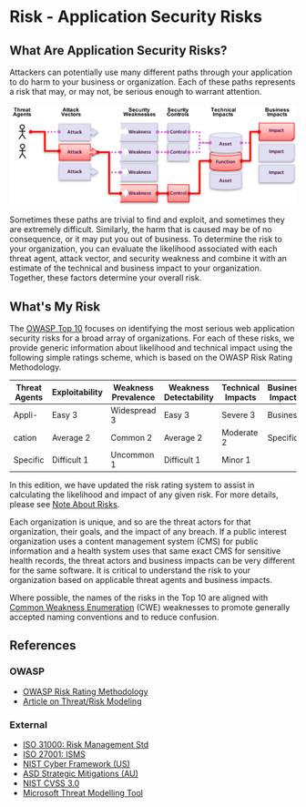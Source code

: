 # Risk - Application Security Risks

## What Are Application Security Risks?

Attackers can potentially use many different paths through your application to do harm to your business or organization. Each of these paths represents a risk that may, or may not, be serious enough to warrant attention.

![App Security Risks](images/0x10-risk-1.png)

Sometimes these paths are trivial to find and exploit, and sometimes they are extremely difficult. Similarly, the harm that is caused may be of no consequence, or it may put you out of business. To determine the risk to your organization, you can evaluate the likelihood associated with each threat agent, attack vector, and security weakness and combine it with an estimate of the technical and business impact to your organization. Together, these factors determine your overall risk.

## What's My Risk

The [OWASP Top 10](https://www.owasp.org/index.php/Top10) focuses on identifying the most serious web application security risks for a broad array of organizations. For each of these risks, we provide generic information about likelihood and technical impact using the following simple ratings scheme, which is based on the OWASP Risk Rating Methodology.  

| Threat Agents | Exploitability | Weakness Prevalence | Weakness Detectability | Technical Impacts | Business Impacts |
| -- | -- | -- | -- | -- | -- |
| Appli-   | Easy 3 | Widespread 3 | Easy 3 | Severe 3 | Business     |
| cation   | Average 2 | Common 2 | Average 2 | Moderate 2 | Specific |
| Specific | Difficult 1 | Uncommon 1 | Difficult 1 | Minor 1 |       |

In this edition, we have updated the risk rating system to assist in calculating the likelihood and impact of any given risk. For more details, please see [Note About Risks](0xc0-note-about-risks.md). 

Each organization is unique, and so are the threat actors for that organization, their goals, and the impact of any breach. If a public interest organization uses a content management system (CMS) for public information and a health system uses that same exact CMS for sensitive health records, the threat actors and business impacts can be very different for the same software. It is critical to understand the risk to your organization based on applicable threat agents and business impacts.

Where possible, the names of the risks in the Top 10 are aligned with [Common Weakness Enumeration](https://cwe.mitre.org/) (CWE) weaknesses to promote generally accepted naming conventions and to reduce confusion.

## References

### OWASP

* [OWASP Risk Rating Methodology](https://www.owasp.org/index.php/OWASP_Risk_Rating_Methodology)
* [Article on Threat/Risk Modeling](https://www.owasp.org/index.php/Threat_Risk_Modeling)

### External

* [ISO 31000: Risk Management Std](https://www.iso.org/iso-31000-risk-management.html)
* [ISO 27001: ISMS](https://www.iso.org/isoiec-27001-information-security.html)
* [NIST Cyber Framework (US)](https://www.nist.gov/cyberframework)
* [ASD Strategic Mitigations (AU)](https://www.asd.gov.au/infosec/mitigationstrategies.htm)
* [NIST CVSS 3.0](https://nvd.nist.gov/vuln-metrics/cvss/v3-calculator)
* [Microsoft Threat Modelling Tool](https://www.microsoft.com/en-us/download/details.aspx?id=49168)

